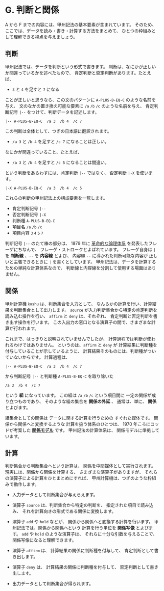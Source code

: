 # G. 判断と関係


A から F までの内容には、甲州記法の基本要素が含まれています。
そのため、ここでは、データを読み・書き・計算する方法をまとめて、
ひとつの枠組みとして理解できる視点を与えましょう。


## 判断

甲州記法では、データを判断という形式で書きます。
判断は、なにかが正しいか間違っているかを述べたもので、
肯定判断と否定判断があります。たとえば、

 - `3` と `4` を足すと `7` になる

ことが正しいと思うなら、この文のパターンに
`A-PLUS-B-EQ-C` のような名前を与え、
文のなかの置き換え可能な要素に
`/a` `/b` `/c` のような名前を与え、
肯定判断記号 `|--` をつけて、判断データを記述します。

``` text
|-- A-PLUS-B-EQ-C  /a 3  /b 4  /c 7
```

この判断は全体として、つぎの日本語に翻訳されます。

 - `/a 3` と `/b 4` を足すと `/c 7` になることは正しい。

なにかが間違っていること、たとえば、

 - `/a 3` と `/b 4` を足すと `/c 5` になることは間違い。

という判断をあらわすには、肯定判断 `|--` ではなく、
否定判断 `|-X` を使います。

``` text
|-X A-PLUS-B-EQ-C  /a 3  /b 4  /c 5
```

これらの判断の甲州記法上の構成要素を一覧します。

 - 肯定判断記号 `|--`
 - 否定判断記号 `|-X`
 - 判断種 `A-PLUS-B-EQ-C`
 - 項目名 `/a` `/b` `/c`
 - 項目内容 `3` `4` `5` `7`

判断記号 `|--` のたて棒の部分は、
1879 年に [革命的な論理体系][概念記法]
を発表したフレーゲにちなんで、
フレーゲ・ストロークとよばれています。
フレーゲ自身は `|` を **判断線** 、`--` を **内容線** とよび、
内容線 `--` に導かれた判断可能な内容が
正しいと主張できるときに `|` を書くとしています。
甲州記法は、データを計算するための単純な計算体系なので、
判断線と内容線を分割して使用する場面はありません。


## 関係

甲州計算機 `koshu` は、判断集合を入力として、
なんらかの計算を行い、計算結果を判断集合として出力します。
`source` が入力判断集合から特定の肯定判断を読み込む操作を行い、
`affirm` と `deny` は、それぞれ、
肯定判断と否定判断を書き出す操作を行います。
この入出力の窓口となる演算子の間で、さまざまな計算が行われます。

これまで、はっきりと説明されていませんでしたが、
計算過程では判断が使われるわけではありません。
というのは、`affirm` と `deny` が
計算結果に判断種を付与していることが示しているように、
計算結果そのものには、判断種がついていないからです。
計算過程は、

``` text
|-- A-PLUS-B-EQ-C  /a 3  /b 4  /c 7
```

から判断記号 `|--` と判断種 `A-PLUS-B-EQ-C` を取り除いた

``` text
/a 3  /b 4  /c 7
```

という **組** になっています。
この組は `/a` `/b` `/c` という項目間に
一定の関係が成り立つものであり、
そのような組の集合を **関係の外延** 、
通常は、単に、 **関係** とよびます。

組集合としての関係は
データに関する計算を行うための
すぐれた媒体です。
関係から関係へと変換するような
計算を扱う体系のひとつは、
1970 年ころにコッドが考案した
[**関係モデル**][関係モデル] です。
甲州記法の計算体系は、
関係モデルに準拠しています。


## 計算

判断集合から判断集合へという計算は、
関係を中間媒体として実行されます。
現実には、関係から関係を計算する、
さまざまな演算子がありますが、
それらの演算子による計算をひとまとめにすれば、
甲州計算機は、つぎのような枠組みで動作します。

 - 入力データとして判断集合が与えらえます。

 - 演算子 `source` は、判断集合から特定の判断を、
   指定された項目で読み込み、
   それを計算向きの形式である関係に変換します。

 - 演算子 `add` や `hold` などが、
   関係から関係へと変換する計算を行います。
   甲州記法では、関係から関係へという
   計算を行う単位を **関係写像** とよびます。
   `add` や `hold` のような演算子は、
   それらに十分な引数を与えることで、
   関係写像になると理解できます。

 - 演算子 `affirm` は、
   計算結果の関係に判断種を付与して、
   肯定判断として書き出します。

 - 演算子 `deny` は、
   計算結果の関係に判断種を付与して、
   否定判断として書き出します。

 - 出力データとして判断集合が得られます。


[概念記法]:   http://ja.wikipedia.org/wiki/概念記法
[関係モデル]: http://ja.wikipedia.org/wiki/関係モデル

<!-- ------------------------------------------------------------------
|-- TERM  /ja0 'か  /ja '関係             /en "relation"
|-- TERM  /ja0 'か  /ja '関係の外延       /en "extension of relation"
|-- TERM  /ja0 'か  /ja '関係モデル       /en "relational model"
|-- TERM  /ja0 'か  /ja '関係写像         /en "relational mapping"
|-- TERM  /ja0 'く  /ja '組               /en "tuple"
|-- TERM  /ja0 'な  /ja '内容線           /en "content line"
|-- TERM  /ja0 'は  /ja '判断線           /en "judgement line"
------------------------------------------------------------------- -->

